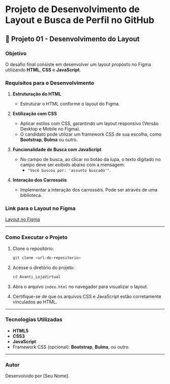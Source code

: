 # Projeto de Desenvolvimento de Layout e Busca de Perfil no GitHub  

## 🚀 Projeto 01 - Desenvolvimento do Layout  

### Objetivo  
O desafio final consiste em desenvolver um layout proposto no Figma utilizando **HTML**, **CSS** e **JavaScript**.  

### Requisitos para o Desenvolvimento  

1. **Estruturação do HTML**  
    - Estruturar o HTML conforme o layout do Figma.  

2. **Estilização com CSS**  
    - Aplicar estilos com CSS, garantindo um layout responsivo (Versão Desktop e Mobile no Figma).  
    - O candidato pode utilizar um framework CSS de sua escolha, como **Bootstrap**, **Bulma** ou outro.  

3. **Funcionalidade de Busca com JavaScript**  
    - No campo de busca, ao clicar no botão da lupa, o texto digitado no campo deve ser exibido abaixo com a mensagem:  
      - `"Você buscou por: 'assunto buscado'"`.  

4. **Interação dos Carrosséis**  
    - Implementar a interação dos carrosséis. Pode ser através de uma biblioteca.  

### Link para o Layout no Figma  
[Layout no Figma](#)  

---  

### Como Executar o Projeto  

1. Clone o repositório:  
    ```bash  
    git clone <url-do-repositorio>  
    ```  

2. Acesse o diretório do projeto:  
    ```bash  
    cd Avanti_LojaVirtual  
    ```  

3. Abra o arquivo `index.html` no navegador para visualizar o layout.  

4. Certifique-se de que os arquivos CSS e JavaScript estão corretamente vinculados ao HTML.  

---  

### Tecnologias Utilizadas  

- **HTML5**  
- **CSS3**  
- **JavaScript**  
- Framework CSS (opcional): **Bootstrap**, **Bulma**, ou outro.  

---  

### Autor  
Desenvolvido por [Seu Nome].  
